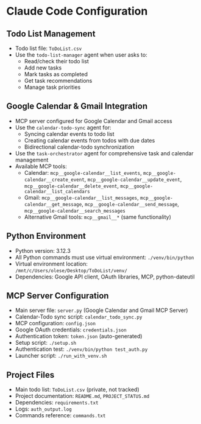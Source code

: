 # Claude Code Configuration

## Todo List Management
- Todo list file: `ToDoList.csv`
- Use the `todo-list-manager` agent when user asks to:
  - Read/check their todo list
  - Add new tasks
  - Mark tasks as completed
  - Get task recommendations
  - Manage task priorities

## Google Calendar & Gmail Integration
- MCP server configured for Google Calendar and Gmail access
- Use the `calendar-todo-sync` agent for:
  - Syncing calendar events to todo list
  - Creating calendar events from todos with due dates
  - Bidirectional calendar-todo synchronization
- Use the `task-orchestrator` agent for comprehensive task and calendar management
- Available MCP tools:
  - Calendar: `mcp__google-calendar__list_events`, `mcp__google-calendar__create_event`, `mcp__google-calendar__update_event`, `mcp__google-calendar__delete_event`, `mcp__google-calendar__list_calendars`
  - Gmail: `mcp__google-calendar__list_messages`, `mcp__google-calendar__get_message`, `mcp__google-calendar__send_message`, `mcp__google-calendar__search_messages`
  - Alternative Gmail tools: `mcp__gmail__*` (same functionality)

## Python Environment
- Python version: 3.12.3
- All Python commands must use virtual environment: `./venv/bin/python`
- Virtual environment location: `/mnt/c/Users/olese/Desktop/ToDoList/venv/`
- Dependencies: Google API client, OAuth libraries, MCP, python-dateutil

## MCP Server Configuration
- Main server file: `server.py` (Google Calendar and Gmail MCP Server)
- Calendar-Todo sync script: `calendar_todo_sync.py`
- MCP configuration: `config.json`
- Google OAuth credentials: `credentials.json`
- Authentication token: `token.json` (auto-generated)
- Setup script: `./setup.sh`
- Authentication test: `./venv/bin/python test_auth.py`
- Launcher script: `./run_with_venv.sh`

## Project Files
- Main todo list: `ToDoList.csv` (private, not tracked)
- Project documentation: `README.md`, `PROJECT_STATUS.md`
- Dependencies: `requirements.txt`
- Logs: `auth_output.log`
- Commands reference: `commands.txt`